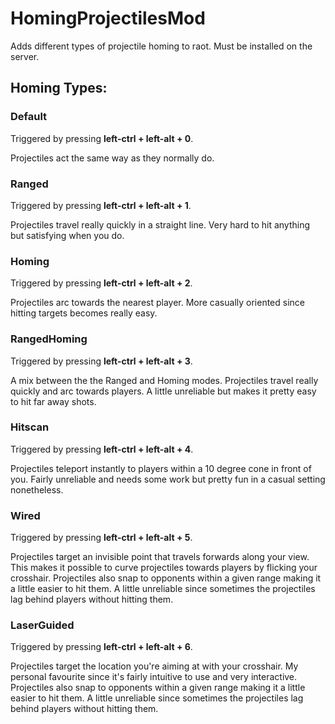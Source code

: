 # HomingProjectilesMod
Adds different types of projectile homing to raot. Must be installed on the server.
## Homing Types:
### Default
Triggered by pressing **left-ctrl + left-alt + 0**.

Projectiles act the same way as they normally do.

### Ranged
Triggered by pressing **left-ctrl + left-alt + 1**.

Projectiles travel really quickly in a straight line. Very hard to hit anything but satisfying when you do.

### Homing
Triggered by pressing **left-ctrl + left-alt + 2**.

Projectiles arc towards the nearest player. More casually oriented since hitting targets becomes really easy.

### RangedHoming
Triggered by pressing **left-ctrl + left-alt + 3**.

A mix between the the Ranged and Homing modes. Projectiles travel really quickly and arc towards players. A little unreliable but makes it pretty easy to hit far away shots.

### Hitscan
Triggered by pressing **left-ctrl + left-alt + 4**.

Projectiles teleport instantly to players within a 10 degree cone in front of you. Fairly unreliable and needs some work but pretty fun in a casual setting nonetheless.

### Wired
Triggered by pressing **left-ctrl + left-alt + 5**.

Projectiles target an invisible point that travels forwards along your view. This makes it possible to curve projectiles towards players by flicking your crosshair. Projectiles also snap to opponents within a given range making it a little easier to hit them. A little unreliable since sometimes the projectiles lag behind players without hitting them.

### LaserGuided
Triggered by pressing **left-ctrl + left-alt + 6**.

Projectiles target the location you're aiming at with your crosshair. My personal favourite since it's fairly intuitive to use and very interactive. Projectiles also snap to opponents within a given range making it a little easier to hit them. A little unreliable since sometimes the projectiles lag behind players without hitting them.
